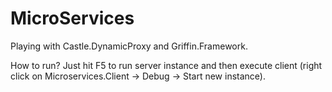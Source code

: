 MicroServices
=============

Playing with Castle.DynamicProxy and Griffin.Framework.


How to run?
Just hit F5 to run server instance and then execute client (right click on Microservices.Client -> Debug -> Start new instance).
